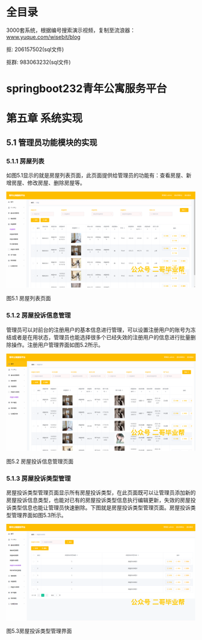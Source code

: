 # 全目录

3000套系统，根据编号搜索演示视频，复制至流浪器：www.yuque.com/wisebit/blog


<p>抠: 206157502(sql文件)</p>
<p>抠群: 983063232(sql文件)</p>


# springboot232青年公寓服务平台
# 第五章 系统实现

## 5.1 管理员功能模块的实现
### 5.1.1 房屋列表
如图5.1显示的就是房屋列表页面，此页面提供给管理员的功能有：查看房屋、新增房屋、修改房屋、删除房屋等。

![](/md/blog.018.png)

图5.1 房屋列表页面
### 5.1.2 房屋投诉信息管理
管理员可以对前台的注册用户的基本信息进行管理，可以设置注册用户的账号为冻结或者是在用状态，管理员也能选择很多个已经失效的注册用户的信息进行批量删除操作。注册用户管理界面如图5.2所示。

![](/md/blog.019.png)

图5.2 房屋投诉信息管理页面
### 5.1.3 房屋投诉类型管理
房屋投诉类型管理页面显示所有房屋投诉类型，在此页面既可以让管理员添加新的房屋投诉信息类型，也能对已有的房屋投诉类型信息执行编辑更新，失效的房屋投诉类型信息也能让管理员快速删除。下图就是房屋投诉类型管理页面。房屋投诉类型管理界面如图5.3所示。

![](/md/blog.020.png)

图5.3房屋投诉类型管理界面











